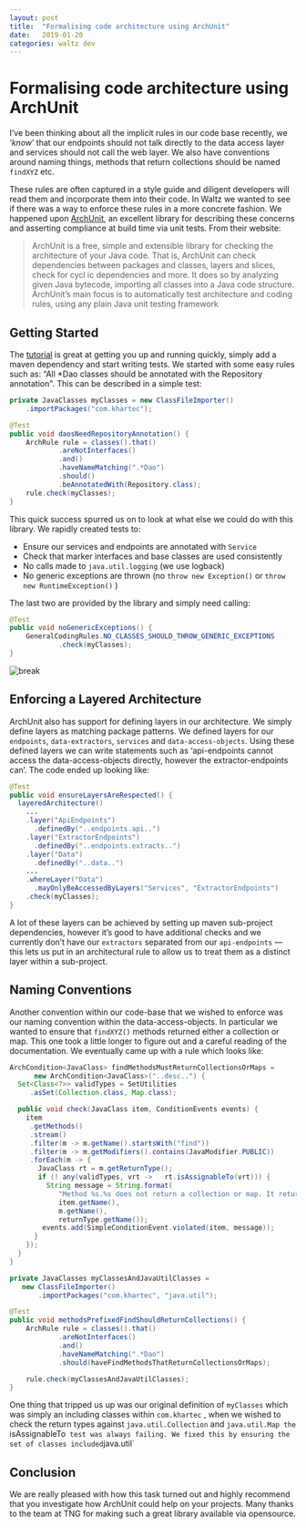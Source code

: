 ```yaml
---
layout: post
title:  "Formalising code architecture using ArchUnit"
date:   2019-01-20
categories: waltz dev
---
```


# Formalising code architecture using ArchUnit

I’ve been thinking about all the implicit rules in our code base recently, we ‘_know_’ 
that our endpoints should not talk directly to the data access layer and services should 
not call the web layer. We also have conventions around naming things, methods that
return collections should be named `findXYZ` etc.

These rules are often captured in a style guide and diligent developers will read them 
and incorporate them into their code. In Waltz we wanted to see if there was a way to 
enforce these rules in a more concrete fashion. We happened
upon [ArchUnit](https://www.archunit.org/), an excellent library for describing 
these concerns and asserting compliance at build time via unit tests. From their website:

> ArchUnit is a free, simple and extensible library for checking the 
> architecture of your Java code. That is, ArchUnit can check dependencies 
> between packages and classes, layers and slices, check for cycl ic dependencies 
> and more. It does so by analyzing given Java bytecode, importing all classes 
> into a Java code structure. ArchUnit’s main focus is to automatically test 
> architecture and coding rules, using any plain Java unit testing framework


## Getting Started

The [tutorial](https://www.archunit.org/getting-started) is great at getting 
you up and running quickly, simply add a maven dependency and start writing 
tests. We started with some easy rules such as: “All *Dao classes should 
be annotated with the Repository annotation". This can be described in a simple test:

```java
private JavaClasses myClasses = new ClassFileImporter()
    .importPackages("com.khartec");

@Test
public void daosNeedRepositoryAnnotation() {
    ArchRule rule = classes().that()
            .areNotInterfaces()
            .and()
            .haveNameMatching(".*Dao")
            .should()
            .beAnnotatedWith(Repository.class);
    rule.check(myClasses);
}
```

This quick success spurred us on to look at what else we could do with this library. 
We rapidly created tests to:

- Ensure our services and endpoints are annotated with `Service`
- Check that marker interfaces and base classes are used consistently
- No calls made to `java.util.logging` (we use logback)
- No generic exceptions are thrown (no `throw new Exception()` or `throw new RuntimeException()` )

The last two are provided by the library and simply need calling:

```java
@Test
public void noGenericExceptions() {
    GeneralCodingRules.NO_CLASSES_SHOULD_THROW_GENERIC_EXCEPTIONS
            .check(myClasses);
}
```

![break](https://miro.medium.com/max/1400/1*mxIJL13jOctemvZK57aMbA.png)

## Enforcing a Layered Architecture

ArchUnit also has support for defining layers in our architecture. We simply 
define layers as matching package patterns. We defined layers for our 
`endpoints`, `data-extractors`, `services` and `data-access-objects`. Using these 
defined layers we can write statements such as ‘api-endpoints cannot access the 
data-access-objects directly, however the extractor-endpoints can’. The code ended
up looking like:

```java
@Test
public void ensureLayersAreRespected() {
  layeredArchitecture()
    ...
    .layer("ApiEndpoints")
      .definedBy("..endpoints.api..")
    .layer("ExtractorEndpoints")
      .definedBy("..endpoints.extracts..")
    .layer("Data")
      .definedBy("..data..")
    ...
    .whereLayer("Data")
      .mayOnlyBeAccessedByLayers("Services", "ExtractorEndpoints")
    .check(myClasses);
}
```

A lot of these layers can be achieved by setting up maven sub-project 
dependencies, however it’s good to have additional checks and we currently 
don’t have our `extractors` separated from our `api-endpoints` — this lets us
put in an architectural rule to allow us to treat them as a distinct 
layer within a sub-project.


## Naming Conventions

Another convention within our code-base that we wished to enforce was our 
naming convention within the data-access-objects. In particular we wanted 
to ensure that `findXYZ()` methods returned either a collection or map. 
This one took a little longer to figure out and a careful reading of the 
documentation. We eventually came up with a rule which looks like:

```java
ArchCondition<JavaClass> findMethodsMustReturnCollectionsOrMaps =
      new ArchCondition<JavaClass>("..desc..") {
  Set<Class<?>> validTypes = SetUtilities
     .asSet(Collection.class, Map.class);

  public void check(JavaClass item, ConditionEvents events) {
    item
     .getMethods()
     .stream()
     .filter(m -> m.getName().startsWith("find"))
     .filter(m -> m.getModifiers().contains(JavaModifier.PUBLIC))
     .forEach(m -> {
       JavaClass rt = m.getReturnType();
       if (! any(validTypes, vrt ->   rt.isAssignableTo(vrt))) {
         String message = String.format(
            "Method %s.%s does not return a collection or map. It returns: %s",
            item.getName(),
            m.getName(),
            returnType.getName());
        events.add(SimpleConditionEvent.violated(item, message));
      }
    });
  }
}

private JavaClasses myClassesAndJavaUtilClasses = 
   new ClassFileImporter()
       .importPackages("com.khartec", "java.util");

@Test
public void methodsPrefixedFindShouldReturnCollections() {
    ArchRule rule = classes().that()
            .areNotInterfaces()
            .and()
            .haveNameMatching(".*Dao")
            .should(haveFindMethodsThatReturnCollectionsOrMaps);

    rule.check(myClassesAndJavaUtilClasses);
}
```

One thing that tripped us up was our original definition of `myClasses` which 
was simply an including classes within `com.khartec` , when we wished to check 
the return types against `java.util.Collection` and `java.util.Map the `isAssignableTo` 
test was always failing. We fixed this by ensuring the set of classes included `java.util`


## Conclusion

We are really pleased with how this task turned out and highly recommend that you 
investigate how ArchUnit could help on your projects. Many thanks to the team at 
TNG for making such a great library available via opensource.
